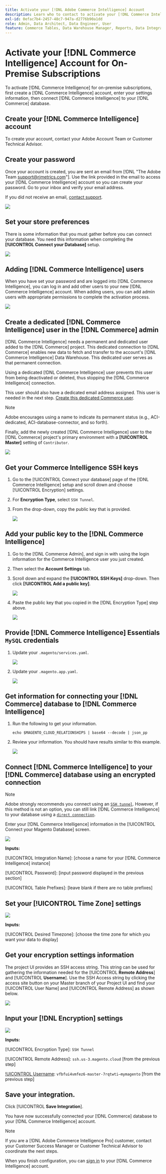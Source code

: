 ```yaml
---
title: Activate your [!DNL Adobe Commerce Intelligence] Account
description: Learn who to contact to activate your [!DNL Commerce Intelligence] account.
exl-id: 0efac7b4-2457-48c7-947a-d2776b90a1dd
role: Admin, Data Architect, Data Engineer, User
feature: Commerce Tables, Data Warehouse Manager, Reports, Data Integration
---
```

# Activate your [!DNL Commerce Intelligence] Account for On-Premise Subscriptions

To activate [!DNL Commerce Intelligence] for on-premise subscriptions, first create a [!DNL Commerce Intelligence] account, enter your settings information, then connect [!DNL Commerce Intelligence] to your [!DNL Commerce] database. <!-- For information about activation in `Cloud Starter` projects, see [Activating your [!DNL Commerce Intelligence] Account for `Cloud Starter` Subscriptions](../getting-started/cloud-activation.md).-->

## Create your [!DNL Commerce Intelligence] account

To create your account, contact your Adobe Account Team or Customer Technical Advisor.

## Create your password

Once your account is created, you are sent an email from [!DNL "The Adobe Team support@rjmetrics.com"]. Use the link provided in the email to access your [!DNL Commerce Intelligence] account so you can create your password. Go to your inbox and verify your email address. 

If you did not receive an email, [contact support](https://experienceleague.adobe.com/docs/commerce-knowledge-base/kb/troubleshooting/miscellaneous/mbi-service-policies.html?lang=en).

   ![](../assets/create-account-4.png)

## Set your store preferences

   There is some information that you must gather before you can connect your database. You need this information when completing the **[!UICONTROL Connect your Database]** setup.

   ![](../assets/create-account-6.png)

## Adding [!DNL Commerce Intelligence] users

When you have set your password and are logged into [!DNL Commerce Intelligence], you can log in and add other users to your new [!DNL Commerce Intelligence] account. When adding users, you can add admin users with appropriate permissions to complete the activation process.

   ![](../assets/create-account-5.png)

## Create a dedicated [!DNL Commerce Intelligence] user in the [!DNL Commerce] admin

[!DNL Commerce Intelligence] needs a permanent and dedicated user added to the [!DNL Commerce] project. This dedicated connection to [!DNL Commerce] enables new data to fetch and transfer to the account's [!DNL Commerce Intelligence] Data Warehouse. This dedicated user serves as that permanent connection. 

Using a dedicated [!DNL Commerce Intelligence] user prevents this user from being deactivated or deleted, thus stopping the [!DNL Commerce Intelligence] connection.

This user should also have a dedicated email address assigned. This user is needed in the next step. [Create this dedicated Commerce user](https://accounts.magento.com).

>[!NOTE]
>
>Adobe encourages using a name to indicate its permanent status (e.g., ACI-dedicated, ACI-database-connector, and so forth).
 
Finally, add the newly created [!DNL Commerce Intelligence] user to the [!DNL Commerce] project's primary environment with a **[!UICONTROL Master]** setting of `Contributor`.

   ![](../assets/commerce-add-user-settings.png)

## Get your Commerce Intelligence SSH keys

   1. Go to the [!UICONTROL Connect your database] page of the [!DNL Commerce Intelligence] setup and scroll down and choose [!UICONTROL Encryption] settings.
 
   1. For **Encryption Type**, select `SSH Tunnel`.

   1. From the drop-down, copy the public key that is provided.

      ![](../assets/encryption-setting-new-account.png) 

## Add your public key to the [!DNL Commerce Intelligence]
    
   1. Go to the [!DNL Commerce Admin], and sign in with using the login information for the Commerce Intelligence user you just created. 

   1. Then select the **Account Settings** tab.
 
   1. Scroll down and expand the **[!UICONTROL SSH Keys]** drop-down. Then click **[!UICONTROL Add a public key]**.

       ![](../assets/add-public-key.png)

   1. Paste the public key that you copied in the [!DNL Encryption Type] step above.
 
       ![](../assets/paste-public-key.png)

## Provide [!DNL Commerce Intelligence] Essentials `MySQL` credentials

   1. Update your `.magento/services.yaml`.
    
      ![](../assets/update-magento-services-yaml.png)

   1. Update your `.magento.app.yaml`.

      ![](../assets/magento-app-yaml-relationships.png)

## Get information for connecting your [!DNL Commerce] database to [!DNL Commerce Intelligence]

   1. Run the following to get your information.

        `echo $MAGENTO_CLOUD_RELATIONSHIPS | base64 --decode | json_pp`

   1. Review your information. You should have results similar to this example.

      ![](../assets/example-database-information.png)

## Connect [!DNL Commerce Intelligence] to your [!DNL Commerce] database using an encrypted connection

>[!NOTE]
>
>Adobe strongly recommends you connect using an [`SSH tunnel`](../data-analyst/importing-data/integrations/mysql-via-ssh-tunnel.md). However, if this method is not an option, you can still link [!DNL Commerce Intelligence] to your database using a [`direct connection`](../data-analyst/importing-data/integrations/mysql-via-a-direct-connection.md).

Enter your [!DNL Commerce Intelligence] information in the [!UICONTROL Connect your Magento Database] screen.

![](../assets/connect-magento-db.png)

**Inputs:**

[!UICONTROL Integration Name]:  [choose a name for your [!DNL Commerce Intelligence] instance]
   
[!UICONTROL Host]: `mbi.internal`

[!UICONTROL Port]: `3306`

[!UICONTROL Username]: `mbi`

[!UICONTROL Password]: [input password displayed in the previous section]

[!UICONTROL Database Name]: `main`

[!UICONTROL Table Prefixes]: [leave blank if there are no table prefixes]

## Set your [!UICONTROL **Time Zone**] settings

   ![](../assets/time-zone-settings.png)

   **Inputs:**

   [!UICONTROL Database Timezone]: `UTC`

   [!UICONTROL Desired Timezone]: [choose the time zone for which you want your data to display]

## Get your encryption settings information

The project UI provides an SSH access string. This string can be used for gathering the information needed for the [!UICONTROL **Remote Address**] and [!UICONTROL **Username**]. Use the SSH Access string by clicking the access site button on your Master branch of your Project UI and find your [!UICONTROL User Name] and [!UICONTROL Remote Address] as shown below.

![](../assets/master-branch-settings.png)

## Input your [!DNL Encryption] settings

![](../assets/encryption-settings-2.png)

**Inputs:**

[!UICONTROL Encryption Type]: `SSH Tunnel`

[!UICONTROL Remote Address]: `ssh.us-3.magento.cloud`  [from the previous step]

[!UICONTROL Username]: `vfbfui4vmfez6-master-7rqtwti—mymagento`  [from the previous step] 

[!UICONTROL Port]: `22`

## Save your integration. 

Click [!UICONTROL **Save Integration**].

You have now successfully connected your [!DNL Commerce] database to your [!DNL Commerce Intelligence] account.

>[!NOTE]
>
>If you are a [!DNL Adobe Commerce Intelligence Pro] customer, contact your Customer Success Manager or Customer Technical Advisor to coordinate the next steps.

When you finish configuration, you can [sign in](../getting-started/sign-in.md) to your [!DNL Commerce Intelligence] account.

<!---# Activate your [!DNL Commerce Intelligence] Account 

To activate [!DNL Commerce Intelligence] for on-premise or `Cloud Pro` subscriptions, [contact support](https://experienceleague.adobe.com/docs/commerce-knowledge-base/kb/troubleshooting/miscellaneous/mbi-service-policies.html).

>[!NOTE]
>
>Adobe no longer supports new `Cloud Starter` subscriptions.--->
